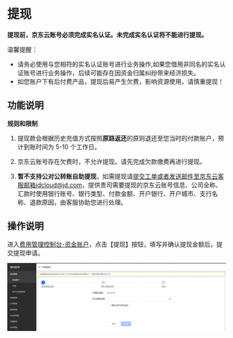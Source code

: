 # 提现

**提现前，京东云账号必须完成实名认证。未完成实名认证将不能进行提现。**

温馨提醒：
- 请务必使用与您相符的实名认证账号进行业务操作,如果您借用非同名的实名认证账号进行业务操作，后续可能存在因资金归属纠纷带来经济损失。
- 如您账户下有后付费产品，提现后易产生欠费，影响资源使用，请慎重提现！

## 功能说明

**规则和限制**

1. 提现款会根据历史充值方式按照**原路返还**的原则退还至您当时的付款账户，预计到账时间为 5-10 个工作日。

2. 京东云账号存在欠费时，不允许提现。请先完成欠款缴费再进行提现。

3. **暂不支持公对公转账自助提现**，如需提现请[提交工单](https://ticket.jdcloud.com/applyorder/submit)或者发送邮件至京东云客服邮箱jdcloud@jd.com，提供贵司需要提现的京东云账号信息、公司全称、汇款时使用银行账号、银行类型、付款金额、开户银行、开户城市、支行名称、退款原因，由客服协助您进行处理。

## 操作说明

进入[费用管理控制台-资金账户](https://uc.jdcloud.com/cost/capital/capital-overview)，点击【提现】按钮，填写并确认提现金额后，提交提现申请。

![tixian](../../../../image/Charge/tixian.png)
